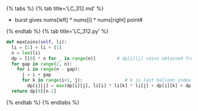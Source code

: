 {% tabs %}
{% tab title='LC_312.md' %}

* burst gives nums[left] * nums[i] * nums[right] point#

{% endtab %}
{% tab title='LC_312.py' %}

```py
def maxCoins(self, li):
  li = [1] + li + [1]
  n = len(li)
  dp = [[0] * n for _ in range(n)]        # dp[i][j] coins obtained from balloons between index i and j
  for gap in range(2, n):
    for i in range(n - gap):
      j = i + gap
      for k in range(i+1, j):                # k is last balloon index
        dp[i][j] = max(dp[i][j], li[i] * li[k] * li[j] + dp[i][k] + dp[k][j])
  return dp[0][n-1]
```

{% endtab %}
{% endtabs %}